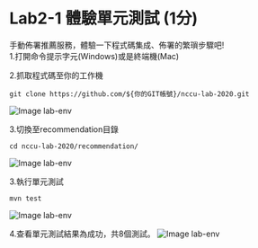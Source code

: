 
# Lab2-1 體驗單元測試 (1分)
手動佈署推薦服務，體驗一下程式碼集成、佈署的繁瑣步驟吧!  
1.打開命令提示字元(Windows)或是終端機(Mac)

2.抓取程式碼至你的工作機 
```
git clone https://github.com/${你的GIT帳號}/nccu-lab-2020.git
```
![Image lab-env](https://raw.githubusercontent.com/j3ffk3/nccu-lab-2020/main/imgs/lab2-1-1.PNG)

3.切換至recommendation目錄  
```
cd nccu-lab-2020/recommendation/
```
![Image lab-env](https://raw.githubusercontent.com/j3ffk3/nccu-lab-2020/main/imgs/lab2-1-2.PNG)

3.執行單元測試
```
mvn test
```
![Image lab-env](https://raw.githubusercontent.com/j3ffk3/nccu-lab-2020/main/imgs/lab2-1-3.PNG)

4.查看單元測試結果為成功，共8個測試。
![Image lab-env](https://raw.githubusercontent.com/j3ffk3/nccu-lab-2020/main/imgs/lab2-1-4.PNG)
